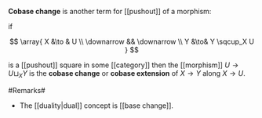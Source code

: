 **Cobase change** is another term for [[pushout]] of a morphism:

if

$$
  \array{
    X &\to & U
    \\
    \downarrow && \downarrow
    \\
    Y &\to& Y \sqcup_X U
  }
$$

is a [[pushout]] square in some [[category]] then the [[morphism]] $U \to U \sqcup_X Y$ is the **cobase change** or **cobase extension** of $X \to Y$ along $X \to U$.

#Remarks#

* The [[duality|dual]] concept is [[base change]].